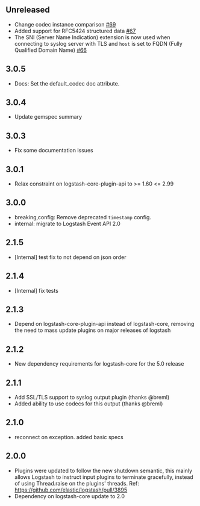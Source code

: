 ## Unreleased
  - Change codec instance comparison [#69](https://github.com/logstash-plugins/logstash-output-syslog/pull/69)
  - Added support for RFC5424 structured data [#67](https://github.com/logstash-plugins/logstash-output-syslog/pull/67)
  - The SNI (Server Name Indication) extension is now used when connecting to syslog server with TLS and `host` is set to FQDN (Fully Qualified Domain Name) [#66](https://github.com/logstash-plugins/logstash-output-syslog/pull/66)

## 3.0.5
  - Docs: Set the default_codec doc attribute.

## 3.0.4
  - Update gemspec summary

## 3.0.3
  - Fix some documentation issues

## 3.0.1
  - Relax constraint on logstash-core-plugin-api to >= 1.60 <= 2.99

## 3.0.0
 - breaking,config: Remove deprecated `timestamp` config.
 - internal: migrate to Logstash Event API 2.0

## 2.1.5
 - [Internal] test fix to not depend on json order

## 2.1.4
 - [Internal] fix tests

## 2.1.3
  - Depend on logstash-core-plugin-api instead of logstash-core, removing the need to mass update plugins on major releases of logstash

## 2.1.2
  - New dependency requirements for logstash-core for the 5.0 release

## 2.1.1
 - Add SSL/TLS support to syslog output plugin (thanks @breml)
 - Added ability to use codecs for this output (thanks @breml)

## 2.1.0
 - reconnect on exception. added basic specs

## 2.0.0
 - Plugins were updated to follow the new shutdown semantic, this mainly allows Logstash to instruct input plugins to terminate gracefully,
   instead of using Thread.raise on the plugins' threads. Ref: https://github.com/elastic/logstash/pull/3895
 - Dependency on logstash-core update to 2.0
